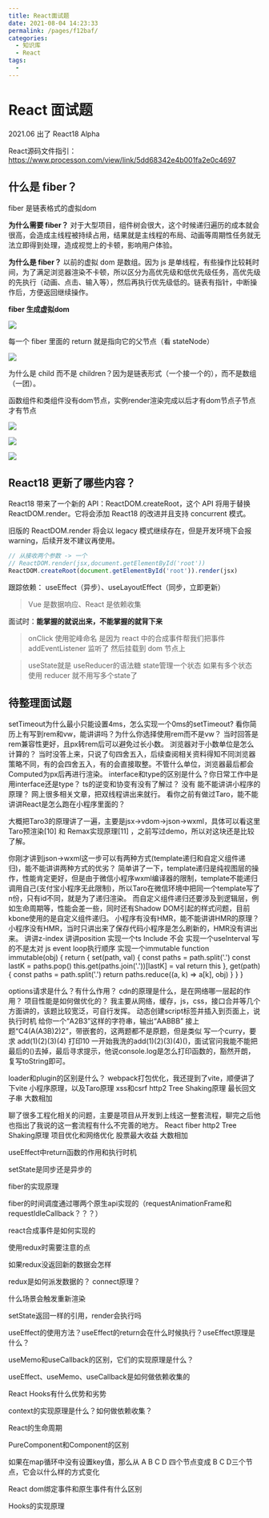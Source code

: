 ```yaml
---
title: React面试题
date: 2021-08-04 14:23:33
permalink: /pages/f12baf/
categories:
  - 知识库
  - React
tags:
  - 
---
```


# React 面试题

2021.06 出了 React18 Alpha
<!-- more -->

React源码文件指引：https://www.processon.com/view/link/5dd68342e4b001fa2e0c4697

## 什么是 fiber？

fiber 是链表格式的虚拟dom

**为什么需要 fiber？**
对于大型项目，组件树会很大，这个时候递归遍历的成本就会很高，会造成主线程被持续占用，结果就是主线程的布局、动画等周期性任务就无法立即得到处理，造成视觉上的卡顿，影响用户体验。

**为什么是 fiber？**
以前的虚拟 dom 是数组。因为 js 是单线程，有些操作比较耗时间，为了满足浏览器渲染不卡顿，所以区分为高优先级和低优先级任务，高优先级的先执行（动画、点击、输入等），然后再执行优先级低的。链表有指针，中断操作后，方便返回继续操作。

**fiber 生成虚拟dom**

![](http://198.52.110.135/images/diff/fiber.png)

每一个 fiber 里面的 return 就是指向它的父节点（看 stateNode）

![](http://198.52.110.135/images/diff/fiber1.png)

为什么是 child 而不是 children？因为是链表形式（一个接一个的），而不是数组（一团）。

函数组件和类组件没有dom节点，实例render渲染完成以后才有dom节点子节点才有节点

![](http://198.52.110.135/images/diff/fiber4.png)

![](http://198.52.110.135/images/diff/fiber6.png)

![](http://198.52.110.135/images/diff/fiber5.png)


## React18 更新了哪些内容？

React18 带来了一个新的 API：ReactDOM.createRoot，这个 API 将用于替换 ReactDOM.render。它将会添加 React18 的改进并且支持 concurrent 模式。

旧版的 ReactDOM.render 将会以 legacy 模式继续存在，但是开发环境下会报 warning，后续开发不建议再使用。

```js
// 从接收两个参数 -> 一个
// ReactDOM.render(jsx,document.getElementById('root'))
ReactDOM.createRoot(document.getElementById('root')).render(jsx)
```

跟踪依赖：
useEffect（异步）、useLayoutEffect（同步，立即更新）

> Vue 是数据响应、React 是依赖收集

面试时：**能掌握的就说出来，不能掌握的就背下来**

> onClick 使用驼峰命名 是因为 react 中的合成事件帮我们把事件addEventListener 监听了 然后挂载到 dom 节点上

> useState就是 useReducer的语法糖 state管理一个状态 如果有多个状态 使用 reducer 就不用写多个state了

## 待整理面试题
setTimeout为什么最小只能设置4ms，怎么实现一个0ms的setTimeout?
看你简历上有写到rem和vw，能讲讲吗？为什么你选择使用rem而不是vw？
当时回答是rem兼容性更好，且px转rem后可以避免过长小数。
浏览器对于小数单位是怎么计算的？
当时没答上来，只说了句四舍五入，后续查阅相关资料得知不同浏览器策略不同，有的会四舍五入，有的会直接取整。不管什么单位，浏览器最后都会Computed为px后再进行渲染。
interface和type的区别是什么？你日常工作中是用interface还是type？
ts的逆变和协变有没有了解过？
没有
能不能讲讲小程序的原理？
网上很多相关文章，把双线程讲出来就行。
看你之前有做过Taro，能不能讲讲React是怎么跑在小程序里面的？

大概把Taro3的原理讲了一遍，主要是jsx->vdom->json->wxml，具体可以看这里 Taro预渲染[10] 和 Remax实现原理[11] ，之前写过demo，所以对这块还是比较了解。

你刚才讲到json->wxml这一步可以有两种方式(template递归和自定义组件递归)，能不能讲讲两种方式的优劣？
简单讲了一下，template递归是纯视图层的操作，性能肯定更好，但是由于微信小程序wxml编译器的限制，template不能递归调用自己(支付宝小程序无此限制)，所以Taro在微信环境中把同一个template写了n份，只有id不同，就是为了递归渲染。
而自定义组件递归还要涉及到逻辑层，例如生命周期等，性能会差一些，同时还有Shadow DOM引起的样式问题，目前kbone使用的是自定义组件递归。
小程序有没有HMR，能不能讲讲HMR的原理？
小程序没有HMR，当时只讲出来了保存代码小程序是怎么刷新的，HMR没有讲出来。
讲讲z-index
讲讲position
实现一个ts Include
不会
实现一个useInterval
写的不是太对
js event loop执行顺序
实现一个immutable
function immutable(obj) {
  return {
    set(path, val) {
      const paths = path.split('.')
      const lastK = paths.pop()
      this.get(paths.join('.'))[lastK] = val
      return this
    },
    get(path) {
      const paths = path.split('.')
      return paths.reduce((a, k) => a[k], obj)
    }
  }
}

options请求是什么？有什么作用？
cdn的原理是什么，是在网络哪一层起的作用？
项目性能是如何做优化的？
我主要从网络，缓存，js，css，接口合并等几个方面讲的，该题比较宽泛，可自行发挥。
动态创建script标签并插入到页面上，说执行时机
给你一个“A2B3”这样的字符串，输出“AABBB”
接上题“C4(A(A3B)2)2”，带嵌套的，这两题都不是原题，但是类似
写一个curry，要求 add(1)(2)(3)(4) 打印10
一开始我洗的add(1)(2)(3)(4)()，面试官问我能不能把最后的()去掉，最后寻求提示，他说console.log是怎么打印函数的，豁然开朗，复写toString即可。

loader和plugin的区别是什么？
webpack打包优化，我还提到了vite，顺便讲了下vite
小程序原理，以及Taro原理
xss和csrf
http2
Tree Shaking原理
最长回文子串
大数相加

聊了很多工程化相关的问题，主要是项目从开发到上线这一整套流程，聊完之后他也指出了我说的这一套流程有什么不完善的地方。
React fiber
http2
Tree Shaking原理
项目优化和网络优化
股票最大收益
大数相加

useEffect中return函数的作用和执行时机


setState是同步还是异步的


fiber的实现原理


fiber的时间调度通过哪两个原生api实现的（requestAnimationFrame和requestIdleCallback？？？）


react合成事件是如何实现的


使用redux时需要注意的点


如果redux没返回新的数据会怎样


redux是如何派发数据的？ connect原理？


什么场景会触发重新渲染


setState返回一样的引用，render会执行吗


useEffect的使用方法？useEffect的return会在什么时候执行？useEffect原理是什么？


useMemo和useCallback的区别，它们的实现原理是什么？


useEffect、useMemo、useCallback是如何做依赖收集的


React Hooks有什么优势和劣势


context的实现原理是什么？如何做依赖收集？


React的生命周期


PureComponent和Component的区别


如果在map循环中没有设置key值，那么从 A B C D 四个节点变成 B C D三个节点，它会以什么样的方式变化


React dom绑定事件和原生事件有什么区别


Hooks的实现原理